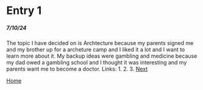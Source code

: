 # Entry 1
##### 7/10/24

The topic I have decided on is Archtecture because my parents signed me and my brother up for a archeture camp and I liked it a lot and I want to learn more about it.
My backup ideas were gambling and medicine because my dad owed a gambling school and I thought it was interesting and my parents want me to become a doctor.
Links:
1.
2.
3.
[Next](entry02.md)

[Home](../README.md)
